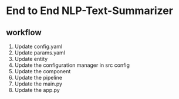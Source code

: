# End to End NLP-Text-Summarizer

## workflow

1. Update config.yaml
2. Update params.yaml
3. Update entity
4. Update the configuration manager in src config
5. Update the component
6. Update the pipeline
7. Update the main.py
8. Update the app.py